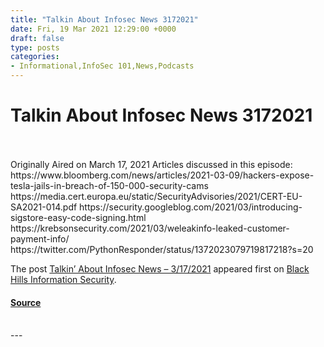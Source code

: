 ```yaml
---
title: "Talkin About Infosec News 3172021"
date: Fri, 19 Mar 2021 12:29:00 +0000
draft: false
type: posts
categories: 
- Informational,InfoSec 101,News,Podcasts
---
```

# Talkin About Infosec News 3172021

<br/>

<br/>
Originally Aired on March 17, 2021 Articles discussed in this episode: https://www.bloomberg.com/news/articles/2021-03-09/hackers-expose-tesla-jails-in-breach-of-150-000-security-cams https://media.cert.europa.eu/static/SecurityAdvisories/2021/CERT-EU-SA2021-014.pdf https://security.googleblog.com/2021/03/introducing-sigstore-easy-code-signing.html https://krebsonsecurity.com/2021/03/weleakinfo-leaked-customer-payment-info/ https://twitter.com/PythonResponder/status/1372023079719817218?s=20

The post [Talkin’ About Infosec News – 3/17/2021](https://www.blackhillsinfosec.com/talkin-about-infosec-news-3-17-2021/) appeared first on [Black Hills Information Security](https://www.blackhillsinfosec.com).

#### [Source](https://www.blackhillsinfosec.com/talkin-about-infosec-news-3-17-2021/)

<br/>
---
